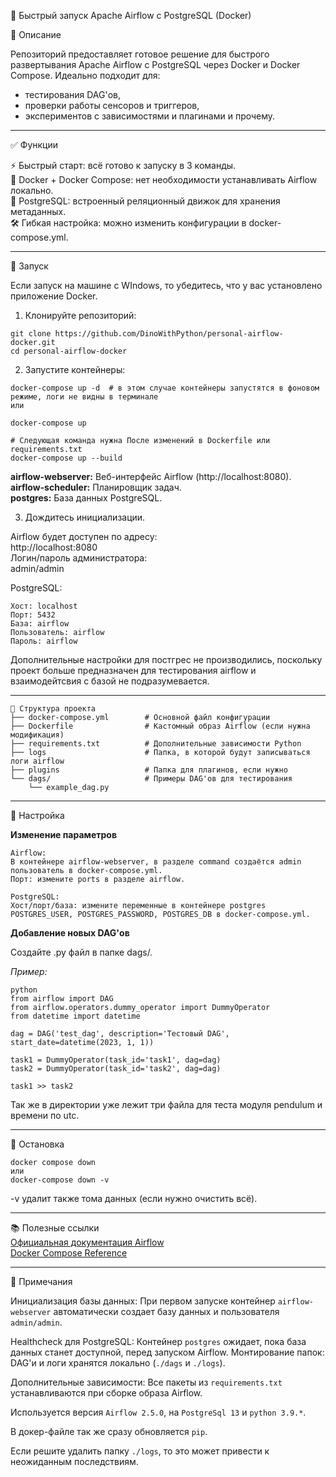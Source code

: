 🚀 Быстрый запуск Apache Airflow с PostgreSQL (Docker)

📌 Описание

Репозиторий предоставляет готовое решение для быстрого развертывания Apache Airflow с PostgreSQL через Docker и Docker Compose. Идеально подходит для:
- тестирования DAG'ов,
- проверки работы сенсоров и триггеров,
- экспериментов с зависимостями и плагинами и  прочему.
___
✅ Функции

⚡ Быстрый старт: всё готово к запуску в 3 команды.<br>
🐳 Docker + Docker Compose: нет необходимости устанавливать Airflow локально.<br>
🧪 PostgreSQL: встроенный реляционный движок для хранения метаданных.<br>
🛠 Гибкая настройка: можно изменить конфигурации в docker-compose.yml.
____
🚀 Запуск

Если запуск на машине с WIndows, то убедитесь, что у вас установлено приложение Docker.

1. Клонируйте репозиторий:

```
git clone https://github.com/DinoWithPython/personal-airflow-docker.git
cd personal-airflow-docker
```
2. Запустите контейнеры:
```
docker-compose up -d  # в этом случае контейнеры запустятся в фоновом режиме, логи не видны в терминале
или

docker-compose up

# Следующая команда нужна После изменений в Dockerfile или requirements.txt
docker-compose up --build
```
<b>airflow-webserver:</b> Веб-интерфейс Airflow (http://localhost:8080).<br>
<b>airflow-scheduler:</b> Планировщик задач.<br>
<b>postgres:</b> База данных PostgreSQL.

3. Дождитесь инициализации.

Airflow будет доступен по адресу:<br>
http://localhost:8080<br>
Логин/пароль администратора:<br>
 admin/admin

PostgreSQL:
```
Хост: localhost
Порт: 5432
База: airflow
Пользователь: airflow
Пароль: airflow
```
Дополнительные настройки для постгрес не производились, поскольку проект больше предназначен для тестирования airflow и  взаимодейтсвия с базой не подразумевается.
____
```
📁 Структура проекта
├── docker-compose.yml        # Основной файл конфигурации
├── Dockerfile                # Кастомный образ Airflow (если нужна модификация)
├── requirements.txt          # Дополнительные зависимости Python
├── logs                      # Папка, в которой будут записываться логи airflow
├── plugins                   # Папка для плагинов, если нужно
└── dags/                     # Примеры DAG'ов для тестирования
    └── example_dag.py
```
___
🔧 Настройка

<b>Изменение параметров</b>
```
Airflow:
В контейнере airflow-webserver, в разделе command создаётся admin пользователь в docker-compose.yml.
Порт: измените ports в разделе airflow.
```
```
PostgreSQL:
Хост/порт/база: измените переменные в контейнере postgres POSTGRES_USER, POSTGRES_PASSWORD, POSTGRES_DB в docker-compose.yml.
```
<b>Добавление новых DAG'ов</b>

Создайте .py файл в папке dags/.

<i>Пример:</i>
```
python
from airflow import DAG
from airflow.operators.dummy_operator import DummyOperator
from datetime import datetime

dag = DAG('test_dag', description='Тестовый DAG', start_date=datetime(2023, 1, 1))

task1 = DummyOperator(task_id='task1', dag=dag)
task2 = DummyOperator(task_id='task2', dag=dag)

task1 >> task2
```
Так же в директории уже лежит три файла для теста модуля pendulum и времени по utc.
___
🚫 Остановка
```
docker compose down
или
docker-compose down -v
```
-v удалит также тома данных (если нужно очистить всё).
___
📚 Полезные ссылки<br>
[Официальная документация Airflow](https://airflow.apache.org/docs/)<br>
[Docker Compose Reference](https://docs.docker.com/reference/cli/docker/compose/)<br>
___
📌 Примечания

Инициализация базы данных: При первом запуске контейнер `airflow-webserver` автоматически создает базу данных и пользователя `admin/admin`.

Healthcheck для PostgreSQL: Контейнер `postgres` ожидает, пока база данных станет доступной, перед запуском Airflow.
Монтирование папок: DAG'и и логи хранятся локально (`./dags` и `./logs`).

Дополнительные зависимости: Все пакеты из `requirements.txt` устанавливаются при сборке образа Airflow.

Используется версия `Airflow 2.5.0`, на `PostgreSql 13` и `python 3.9.*`.

В докер-файле так же сразу обновляется `pip`. 

Если решите удалить папку `./logs`, то это может привести к неожиданным последствиям.